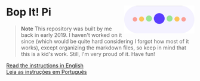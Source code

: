<h1> Bop It! Pi
  <img align="right" alt="Project logo" src="Instructions/Logo.png" height=74px>
</h1>

> **Note**
> This repository was built by me back in early 2019. I haven't worked on it since (which would be quite hard considering I forgot how most of it works), except organizing the markdown files, so keep in mind that this is a kid's work. Still, I'm very proud of it. Have fun!

[Read the instructions in English](Instructions/English.md) \
[Leia as instruções em Português](Instructions/Português.md)
